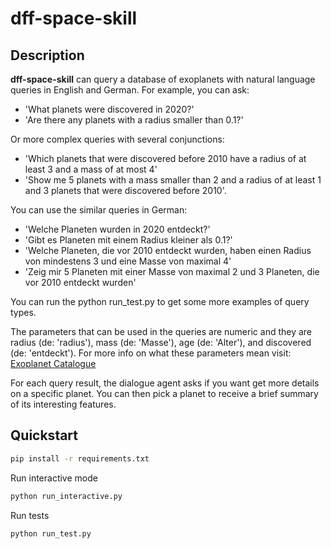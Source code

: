 # dff-space-skill

## Description

**dff-space-skill** can query a database of exoplanets with natural language queries in English and German. For example, you can ask: 
* 'What planets were discovered in 2020?'
* 'Are there any planets with a radius smaller than 0.1?'

Or more complex queries with several conjunctions: 
* 'Which planets that were discovered before 2010 have a radius of at least 3 and a mass of at most 4'
* 'Show me 5 planets with a mass smaller than 2 and a radius of at least 1 and 3 planets that were discovered before 2010'.

You can use the similar queries in German:
* 'Welche Planeten wurden in 2020 entdeckt?'
* 'Gibt es Planeten mit einem Radius kleiner als 0.1?'
* 'Welche Planeten, die vor 2010 entdeckt wurden, haben einen Radius von mindestens 3 und eine Masse von maximal 4'
* 'Zeig mir 5 Planeten mit einer Masse von maximal 2 und 3 Planeten, die vor 2010 entdeckt wurden'

You can run the python run_test.py to get some more examples of query types.

The parameters that can be used in the queries are numeric and they are radius (de: 'radius'), mass (de: 'Masse'), age (de: 'Alter'), and discovered (de: 'entdeckt'). For more info on what these parameters mean visit:
[Exoplanet Catalogue](https://github.com/OpenExoplanetCatalogue/open_exoplanet_catalogue/)

For each query result, the dialogue agent asks if you want get more details on a specific planet. You can then pick a planet to receive a brief summary of its interesting features.

## Quickstart

```bash
pip install -r requirements.txt
```
Run interactive mode
```bash
python run_interactive.py
```
Run tests
```bash
python run_test.py
```